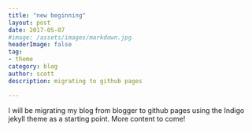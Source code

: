 ```yaml
---
title: "new beginning"
layout: post
date: 2017-05-07
#image: /assets/images/markdown.jpg
headerImage: false
tag:
- theme
category: blog
author: scott
description: migrating to github pages

---
```


I will be migrating my blog from blogger to github pages using the Indigo jekyll theme as a starting point. More content to come!